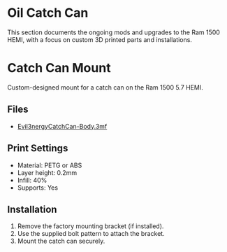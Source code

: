 # Oil Catch Can

This section documents the ongoing mods and upgrades to the Ram 1500 HEMI, with a focus on custom 3D printed parts and installations.

# Catch Can Mount

Custom-designed mount for a catch can on the Ram 1500 5.7 HEMI.

## Files

- [Evil3nergyCatchCan-Body.3mf](./Evil3nergyCatchCan-Body.3mf)

## Print Settings

- Material: PETG or ABS
- Layer height: 0.2mm
- Infill: 40%
- Supports: Yes

## Installation

1. Remove the factory mounting bracket (if installed).
2. Use the supplied bolt pattern to attach the bracket.
3. Mount the catch can securely.
